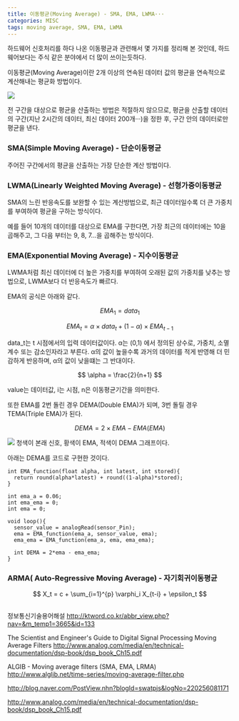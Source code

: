 ```yaml
---
title: 이동평균(Moving Average) - SMA, EMA, LWMA···
categories: MISC
tags: moving average, SMA, EMA, LWMA
---
```


하드웨어 신호처리를 하다 나온 이동평균과 관련해서 몇 가지를 정리해 본 것인데, 하드웨어보다는 주식 같은 분야에서 더 많이 쓰이는듯하다.

이동평균(Moving Average)이란 2개 이상의 연속된 데이터 값의 평균을 연속적으로 계산해내는 평균화 방법이다.

![](http://ktword.co.kr/img_data/3665_1.JPG)

전 구간을 대상으로 평균을 산출하는 방법은 적절하지 않으므로, 평균을 산출할 데이터의 구간(지난 2시간의 데이터, 최신 데이터 200개···)을 정한 후, 구간 안의 데이터로만 평균을 낸다.


### SMA(Simple Moving Average) - 단순이동평균
주어진 구간에서의 평균을 산출하는 가장 단순한 계산 방법이다.


### LWMA(Linearly Weighted Moving Average) - 선형가중이동평균
SMA의 느린 반응속도를 보완할 수 있는 계산방법으로, 최근 데이터일수록 더 큰 가중치를 부여하여 평균을 구하는 방식이다.

예를 들어 10개의 데이터를 대상으로 EMA를 구한다면, 가장 최근의 데이터에는 10을 곱해주고, 그 다음 부터는 9, 8, 7...을 곱해주는 방식이다.


### EMA(Exponential Moving Average) - 지수이동평균
LWMA처럼 최신 데이터에 더 높은 가중치를 부여하여 오래된 값의 가중치를 낮추는 방법으로, LWMA보다 더 반응속도가 빠르다.

EMA의 공식은 아래와 같다.

$$
{EMA}_1 = data_1
$$

$$
{EMA}_t = \alpha \times data_t + (1-\alpha) \times {EMA}_{t-1}
$$

data_t는 t 시점에서의 입력 데이터값이다.
α는 (0,1) 에서 정의된 상수로, 가중치, 소멸계수 또는 감소인자라고 부른다. 
α의 값이 높을수록 과거의 데이터를 적게 반영해 더 민감하게 반응하며, α의 값이 낮을떄는 그 반대이다.

$$
\alpha = \frac{2}{n+1}
$$

value는 데이터값, i는 시점, n은 이동평균기간을 의미한다.

또한 EMA를 2번 돌린 경우 DEMA(Double EMA)가 되며, 3번 돌릴 경우 TEMA(Triple EMA)가 된다.

$$
DEMA = 2 \times EMA - EMA(EMA)
$$

![](https://www.norwegiancreations.com/wp-content/uploads/2016/08/dema3-1140x641.png)
청색이 본래 신호, 황색이 EMA, 적색이 DEMA 그래프이다.

아래는 DEMA를 코드로 구현한 것이다.
```
int EMA_function(float alpha, int latest, int stored){
  return round(alpha*latest) + round((1-alpha)*stored);
}
 
int ema_a = 0.06;
int ema_ema = 0;
int ema = 0;

void loop(){
  sensor_value = analogRead(sensor_Pin);
  ema = EMA_function(ema_a, sensor_value, ema);
  ema_ema = EMA_function(ema_a, ema, ema_ema);
    
  int DEMA = 2*ema - ema_ema;
}
```


### ARMA( Auto-Regressive Moving Average) - 자기회귀이동평균

$$
X_t = c + \sum_{i=1}^{p} \varphi_i X_{t-i} + \epsilon_t
$$

## 



## 



정보통신기술용어해설
http://ktword.co.kr/abbr_view.php?nav=&m_temp1=3665&id=133

The Scientist and Engineer's Guide to Digital Signal Processing Moving Average Filters
http://www.analog.com/media/en/technical-documentation/dsp-book/dsp_book_Ch15.pdf

ALGIB - Moving average filters (SMA, EMA, LRMA)
http://www.alglib.net/time-series/moving-average-filter.php


http://blog.naver.com/PostView.nhn?blogId=swatpjs&logNo=220256081171

http://www.analog.com/media/en/technical-documentation/dsp-book/dsp_book_Ch15.pdf